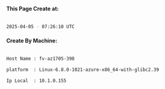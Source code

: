
   
#### This Page Create at:

```bash

2025-04-05 - 07:26:10 UTC

```

#### Create By Machine:

```bash

Host Name : fv-az1705-398

platform  : Linux-6.8.0-1021-azure-x86_64-with-glibc2.39

Ip Local  : 10.1.0.155

```

